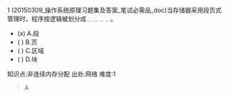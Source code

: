 1
(20150309_操作系统原理习题集及答案_笔试必需品_doc)当存储器采用段页式管理时，程序按逻辑被划分成﹎﹎﹎﹎。
- (x) A.段
- ( ) B.页
- ( ) C.区域
- ( ) D.块

知识点:非连续内存分配
出处:网络
难度:1
> A
